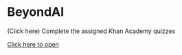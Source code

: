 # BeyondAI

(Click here) Complete the assigned Khan Academy quizzes

<a href="assets/Tejaswini_Samanta_Resume.pdf" class="contact-link">Click here to open</a>
            </div>
